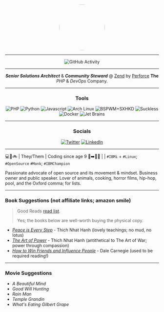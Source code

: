 <div id="header" align="center">
    <img src="https://avatars.githubusercontent.com/u/5510679?v=4" width="150" height="150" style="border-radius: 50%;">
</div>

-----

<div align="center">
    <img src="https://github-readme-stats.vercel.app/api?username=jbh&show_icons=true&theme=dark" alt="GitHub Activity">
</div>

-----

<div align="center">
    <strong><em>Senior Solutions Architect</em></strong> & <strong><em>Community Steward</em></strong>
    @ <a href="https://zend.com/">Zend</a> by <a href="https://perforce.com/">Perforce</a> <strong>The</strong>
    <em>PHP</em> & <em>DevOps</em> Company.
</div>

-----

<div align="center">
    <h3>Tools</h3>
    <img src="https://img.shields.io/badge/PHP-0b626b?logo=php&logoColor=white&style=for-the-badge" alt="PHP">
    <img src="https://img.shields.io/badge/Python-0b626b?logo=python&logoColor=white&style=for-the-badge" alt="Python">
    <img src="https://img.shields.io/badge/Javascript-0b626b?logo=javascript&logoColor=white&style=for-the-badge" alt="Javascript">
    <img src="https://img.shields.io/badge/Arch%20Linux-0b626b?logo=archlinux&logoColor=white&style=for-the-badge" alt="Arch Linux">
    <img src="https://img.shields.io/badge/BSPWM+SXHKD-0b626b?logo=github&logoColor=white&style=for-the-badge" alt="BSPWM+SXHKD">
    <img src="https://img.shields.io/badge/Suckless%20Tools-0b626b?logo=suckless&logoColor=white&style=for-the-badge" alt="Suckless">
    <img src="https://img.shields.io/badge/Docker-0b626b?logo=docker&logoColor=white&style=for-the-badge" alt="Docker">
    <img src="https://img.shields.io/badge/Jet%20Brains-0b626b?logo=jetbrains&logoColor=white&style=for-the-badge" alt="Jet Brains">
</div>

-----

<div align="center">
    <h3>Socials</h3>
    <a href="https://twitter.com/tweetjbh"><img src="https://img.shields.io/badge/Twitter-0b626b?logo=twitter&logoColor=white&style=for-the-badge" alt="Twitter"></a>
    <a href="https://www.linkedin.com/in/jbhall"><img src="https://img.shields.io/badge/LinkedIn-0b626b?logo=linkedin&logoColor=white&style=for-the-badge" alt="LinkedIn"></a>
</div>

-----

💻🎱🚲 | They/Them | Coding since age 9 👶➡️👨‍💻 |
| `#IBMi` + `#Linux`; `#OpenSource` `#Monk`; `#IBMChampion`

Passionate advocate of open source and its movement & mindset. Business owner and public speaker.
Lover of animals, cooking, horror films, hip-hop, pool, and the Oxford
comma; for lists.

-----

### Book Suggestions (not affiliate links; amazon smile)

> Good Reads [read list](https://www.goodreads.com/review/list/91375999-joshua?ref=nav_mybooks&shelf=read).
> 
> Yes; the books below are well-worth buying the physical copy.


- _[Peace is Every Step](https://smile.amazon.com/Peace-Every-Step-Mindfulness-Everyday/dp/0553351397/)_ - Thich Nhat Hanh (lovely teachings; no mud, no lotus)
- _[The Art of Power](https://smile.amazon.com/Art-Power-Thich-Nhat-Hanh/dp/0061242365/)_ - Thich Nhat Hanh (antithetical to The Art of War; power through compassion)
- _[How to Win Friends and Influence People](https://smile.amazon.com/How-Win-Friends-Influence-People/dp/0671027034/)_ - Dale Carnegie (used to be required reading!)

-----

### Movie Suggestions

- _A Beautiful Mind_
- _Good Will Hunting_
- _Rain Man_
- _Temple Grandin_
- _What's Eating Gilbert Grape_
